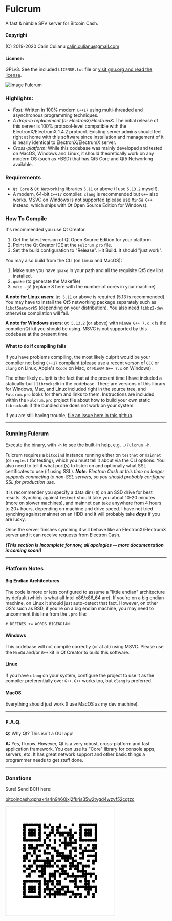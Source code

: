 # Fulcrum

A fast & nimble SPV server for Bitcoin Cash.

#### Copyright
(C) 2019-2020 Calin Culianu <calin.culianu@gmail.com>

#### License:
GPLv3. See the included `LICENSE.txt` file or [visit gnu.org and read the license](https://www.gnu.org/licenses/gpl-3.0.html).

![Image Fulcrum](https://c3-soft.com/downloads/BitcoinCash/Fulcrum/Fulcrum.png)

### Highlights:

- *Fast:* Written in 100% modern `C++17` using multi-threaded and asynchronous programming techniques.
- *A drop-in replacement for ElectronX/ElectrumX:* The initial release of this server is 100% protocol-level compatible with the ElectronX/ElectrumX 1.4.2 protocol. Existing server admins should feel right at home with this software since installation and management of it is nearly identical to ElectronX/ElectrumX server.
- *Cross-platform:* While this codebase was mainly developed and tested on MacOS, Windows and Linux, it should theoretically work on any modern OS (such as *BSD) that has Qt5 Core and Qt5 Networking available.

### Requirements

- `Qt Core` & `Qt Networking` libraries `5.11` or above (I use `5.13.2` myself).
- A modern, 64-bit `C++17` compiler.  `clang` is recommended but `G++` also works. MSVC on Windows is not supported (please use `MinGW G++` instead, which ships with Qt Open Source Edition for Windows).

### How To Compile

It's recommended you use Qt Creator.

1. Get the latest version of Qt Open Source Edition for your platform.
2. Point the Qt Creator IDE at the `Fulcrum.pro` file.
3. Set the build configuration to "Release".  Hit Build.  It should "just work".

You may also build from the CLI (on Linux and MacOS):

1. Make sure you have `qmake` in your path and all the requisite Qt5 dev libs installed.
2. `qmake` (to generate the Makefile)
3. `make -j8`  (replace 8 here with the number of cores in your machine)

**A note for Linux users**: `Qt 5.11` or above is required (5.13 is recommended). You may have to install the Qt5 networking package separately such as `libqt5network5` (depending on your distribution). You also need `libbz2-dev` otherwise compilation will fail.

**A note for Windows users**: `Qt 5.13.2` (or above) with `MinGW G++ 7.x.x` is the compiler/Qt kit you should be using.  MSVC is not supported by this codebase at the present time.

#### What to do if compiling fails
If you have problems compiling, the most likely culprit would be your compiler not being `C++17` compliant (please use a recent verson of `GCC` or `clang` on Linux, Apple's `Xcode` on Mac, or `MinGW G++ 7.x` on Windows).

The other likely culprit is the fact that at the present time I have included a statically-built `librocksdb` in the codebase. There are versions of this library for Windows, Mac, and Linux included right in the source tree, and `Fulcrum.pro` looks for them and links to them. Instructions are included within the `Fulcrum.pro` project file about how to build your own static `librocksdb` if the bundled one does not work on your system.

If you are still having trouble, [file an issue here in this github](https://github.com/cculianu/Fulcrum/issues).

---

### Running Fulcrum

Execute the binary, with `-h` to see the built-in help, e.g. `./Fulcrum -h`.

Fulcrum requires a `bitcoind` instance running either on `testnet` or `mainnet` (or `regtest` for testing), which you must tell it about via the CLI options.  You also need to tell it what port(s) to listen on and optionally what SSL certificates to use (if using SSL). ***Note:*** *Electron Cash at this time no longer supports connecting to non-SSL servers, so you should probably configure SSL for production use*.

It is recommender you specify a data dir (`-D`) on an SSD drive for best results.  Synching against `testnet` should take you about 10-20 minutes (more on slower machines), and mainnet can take anywhere from 4 hours to 20+ hours, depending on machine and drive speed.  I have not tried synching against mainnet on an HDD and it will probably take ***days*** if you are lucky.

Once the server finishes synching it will behave like an ElectronX/ElectrumX server and it can receive requests from Electron Cash.


***(This section is incomplete for now, all apologies -- more documentation is coming soon!)***

---

### Platform Notes

#### Big Endian Architectures

The code is more or less configured to assume a "little endian" architecture by default (which is what all Intel x86/x86_64 are).  If you're on a big endian machine, on Linux it should just auto-detect that fact.  However, on other OS's such as BSD, if you're on a big endian machine, you may need to uncomment this line from the `.pro` file:

    # DEFINES += WORDS_BIGENDIAN


#### Windows

This codebase will not compile correctly (or at all) using MSVC. Please use the `MinGW` and/or `G++` kit in Qt Creator to build this software.

#### Linux

If you have `clang` on your system, configure the project to use it as the compiler preferentially over `G++`.  `G++` works too, but `clang` is preferred.

#### MacOS

Everything should just work (I use MacOS as my dev machine).

---

### F.A.Q.



**Q:** Why Qt?  This isn't a GUI app!

**A:** Yes, I know.  However, Qt is a very robust, cross-platform and fast application framework.  You can use its "Core" library for console apps, servers, etc.  It has great network support and other basic things a programmer needs to get stuff done.


---

### Donations

Sure!  Send BCH here:

[bitcoincash:qphax4s4n9h60jxj2fkrjs35w2tvgd4wzvf52cgtzc](bitcoincash:qphax4s4n9h60jxj2fkrjs35w2tvgd4wzvf52cgtzc)

[![bitcoincash:qphax4s4n9h60jxj2fkrjs35w2tvgd4wzvf52cgtzc](https://raw.githubusercontent.com/cculianu/DonateSpareChange/master/donate.png)](bitcoincash:qphax4s4n9h60jxj2fkrjs35w2tvgd4wzvf52cgtzc)
